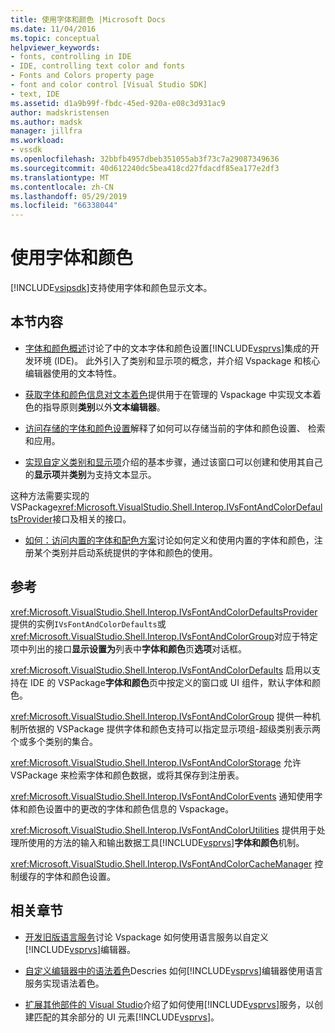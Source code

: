 ```yaml
---
title: 使用字体和颜色 |Microsoft Docs
ms.date: 11/04/2016
ms.topic: conceptual
helpviewer_keywords:
- fonts, controlling in IDE
- IDE, controlling text color and fonts
- Fonts and Colors property page
- font and color control [Visual Studio SDK]
- text, IDE
ms.assetid: d1a9b99f-fbdc-45ed-920a-e08c3d931ac9
author: madskristensen
ms.author: madsk
manager: jillfra
ms.workload:
- vssdk
ms.openlocfilehash: 32bbfb4957dbeb351055ab3f73c7a29087349636
ms.sourcegitcommit: 40d612240dc5bea418cd27fdacdf85ea177e2df3
ms.translationtype: MT
ms.contentlocale: zh-CN
ms.lasthandoff: 05/29/2019
ms.locfileid: "66338044"
---
```

# <a name="using-fonts-and-colors"></a>使用字体和颜色
[!INCLUDE[vsipsdk](../extensibility/includes/vsipsdk_md.md)]支持使用字体和颜色显示文本。

## <a name="in-this-section"></a>本节内容
- [字体和颜色概述](../extensibility/font-and-color-overview.md)讨论了中的文本字体和颜色设置[!INCLUDE[vsprvs](../code-quality/includes/vsprvs_md.md)]集成的开发环境 (IDE)。 此外引入了类别和显示项的概念，并介绍 Vspackage 和核心编辑器使用的文本特性。

- [获取字体和颜色信息对文本着色](../extensibility/getting-font-and-color-information-for-text-colorization.md)提供用于在管理的 Vspackage 中实现文本着色的指导原则**类别**以外**文本编辑器**。

- [访问存储的字体和颜色设置](../extensibility/accessing-stored-font-and-color-settings.md)解释了如何可以存储当前的字体和颜色设置、 检索和应用。

- [实现自定义类别和显示项](../extensibility/implementing-custom-categories-and-display-items.md)介绍的基本步骤，通过该窗口可以创建和使用其自己的**显示项**并**类别**为支持文本显示。

 这种方法需要实现的 VSPackage<xref:Microsoft.VisualStudio.Shell.Interop.IVsFontAndColorDefaultsProvider>接口及相关的接口。

- [如何：访问内置的字体和配色方案](../extensibility/how-to-access-the-built-in-fonts-and-color-scheme.md)讨论如何定义和使用内置的字体和颜色，注册某个类别并启动系统提供的字体和颜色的使用。

## <a name="reference"></a>参考
 <xref:Microsoft.VisualStudio.Shell.Interop.IVsFontAndColorDefaultsProvider> 提供的实例`IVsFontAndColorDefaults`或<xref:Microsoft.VisualStudio.Shell.Interop.IVsFontAndColorGroup>对应于特定项中列出的接口**显示设置为**列表中**字体和颜色**页**选项**对话框。

 <xref:Microsoft.VisualStudio.Shell.Interop.IVsFontAndColorDefaults> 启用以支持在 IDE 的 VSPackage**字体和颜色**页中按定义的窗口或 UI 组件，默认字体和颜色。

 <xref:Microsoft.VisualStudio.Shell.Interop.IVsFontAndColorGroup> 提供一种机制所依据的 VSPackage 提供字体和颜色支持可以指定显示项组-超级类别表示两个或多个类别的集合。

 <xref:Microsoft.VisualStudio.Shell.Interop.IVsFontAndColorStorage> 允许 VSPackage 来检索字体和颜色数据，或将其保存到注册表。

 <xref:Microsoft.VisualStudio.Shell.Interop.IVsFontAndColorEvents> 通知使用字体和颜色设置中的更改的字体和颜色信息的 Vspackage。

 <xref:Microsoft.VisualStudio.Shell.Interop.IVsFontAndColorUtilities> 提供用于处理所使用的方法的输入和输出数据工具[!INCLUDE[vsprvs](../code-quality/includes/vsprvs_md.md)]**字体和颜色**机制。

 <xref:Microsoft.VisualStudio.Shell.Interop.IVsFontAndColorCacheManager> 控制缓存的字体和颜色设置。

## <a name="related-sections"></a>相关章节
- [开发旧版语言服务](../extensibility/internals/developing-a-legacy-language-service.md)讨论 Vspackage 如何使用语言服务以自定义[!INCLUDE[vsprvs](../code-quality/includes/vsprvs_md.md)]编辑器。

- [自定义编辑器中的语法着色](../extensibility/syntax-coloring-in-custom-editors.md)Descries 如何[!INCLUDE[vsprvs](../code-quality/includes/vsprvs_md.md)]编辑器使用语言服务实现语法着色。

- [扩展其他部件的 Visual Studio](../extensibility/extending-other-parts-of-visual-studio.md)介绍了如何使用[!INCLUDE[vsprvs](../code-quality/includes/vsprvs_md.md)]服务，以创建匹配的其余部分的 UI 元素[!INCLUDE[vsprvs](../code-quality/includes/vsprvs_md.md)]。